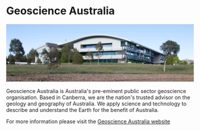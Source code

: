  
# Geoscience Australia
![The Geoscience Australia building in Canberra](images/geosciencebuilding1054px.jpg)

Geoscience Australia is Australia's pre-eminent public sector geoscience organisation. Based in Canberra, we are the nation's trusted advisor on the geology and geography of Australia. We apply science and technology to describe and understand the Earth for the benefit of Australia.

For more information please visit the [Geoscience Australia website](https://www.ga.gov.au/home)
